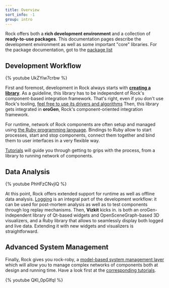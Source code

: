 ```yaml
---
title: Overview 
sort_info: -1
group: intro
---
```


Rock offers both a __rich development environment__ and a collection of
__ready-to-use packages__. This documentation pages describe the development
environment as well as some important "core" libraries. For the package
documentation, got to the [package list](/pkg)


Development Workflow
--------------------

{% youtube UkZYiw7crbw %}

First and foremost, development in Rock always starts with __[creating a
library](tutorials/100_basics_create_library.html)__. As a guideline, this
library has to be independent of Rock's component-based integration framework.
That's right, even if you don't use Rock's tooling, [feel free to use its
drivers and algorithms](packages/outside_of_rock.html) Then, this library gets
integrated in __oroGen__, Rock's component-oriented integration framework.

For runtime, network of Rock components are often setup and managed using [the
Ruby programming language](http://ruby-lang.org). Bindings to Ruby allow to start
processes, start and stop components, connect them together and bind them to
user interfaces in a very flexible way.

[Tutorials](tutorials/index.html) will guide you through getting to grips with
the process, from a library to running network of components.

Data Analysis
-------------
{% youtube PhHFzCNvjlQ %}

At this point, Rock offers extended support for runtime as well as offline data
analysis. [Logging](data_analysis/index.html) is an integral part of the
development workflow: it can be used for post-mortem analysis as well as to
test components through log replay mechanisms. Then, __Vizkit__ kicks in. is
both an oroGen-independent library of Qt-based widgets and OpenSceneGraph-based
3D visualizers, and a Ruby library that allows to seamlessly display both
logged and live data. Extending it with new widgets and visualizers is
straightforward.

Advanced System Management
--------------------------
Finally, Rock gives you rock-roby, a [model-based system management
layer](system/index.html) which will allow you to manage complex networks of
components both at design and running time. Have a look first at the
[corresponding tutorials](system_management_tutorials).

{% youtube QKl_0pGIfqI %}

